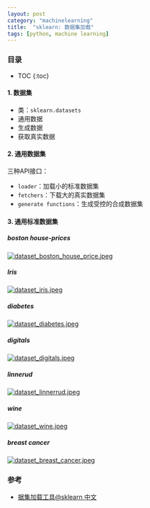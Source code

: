 ```yaml
---
layout: post
category: "machinelearning"
title:  "sklearn: 数据集加载"
tags: [python, machine learning]
---
```


<script type="text/javascript" async
  src="https://cdn.mathjax.org/mathjax/latest/MathJax.js?config=TeX-MML-AM_CHTML">
</script>

### 目录

- TOC
{:toc}

#### 1. 数据集

* 类：`sklearn.datasets`
* 通用数据
* 生成数据
* 获取真实数据

#### 2. 通用数据集

三种API接口：

* `loader`：加载小的标准数据集
* `fetchers`：下载大的真实数据集
* `generate functions`：生成受控的合成数据集

#### 3. 通用标准数据集

##### boston house-prices 

[![dataset_boston_house_price.jpeg](https://i.loli.net/2019/07/21/5d333b955114276295.jpeg)](https://i.loli.net/2019/07/21/5d333b955114276295.jpeg)

##### Iris 

[![dataset_iris.jpeg](https://i.loli.net/2019/07/21/5d333e668991227533.jpeg)](https://i.loli.net/2019/07/21/5d333e668991227533.jpeg)

##### diabetes 

[![dataset_diabetes.jpeg](https://i.loli.net/2019/07/21/5d3344b405a5696367.jpeg)](https://i.loli.net/2019/07/21/5d3344b405a5696367.jpeg)

##### digitals 

[![dataset_digitals.jpeg](https://i.loli.net/2019/07/21/5d3344c8e2b1413841.jpeg)](https://i.loli.net/2019/07/21/5d3344c8e2b1413841.jpeg)

##### linnerud 

[![dataset_linnerrud.jpeg](https://i.loli.net/2019/07/21/5d3344d9cce7f72487.jpeg)](https://i.loli.net/2019/07/21/5d3344d9cce7f72487.jpeg)

##### wine 

[![dataset_wine.jpeg](https://i.loli.net/2019/07/21/5d334545274a919488.jpeg)](https://i.loli.net/2019/07/21/5d334545274a919488.jpeg)

##### breast cancer 

[![dataset_breast_cancer.jpeg](https://i.loli.net/2019/07/21/5d3344ed9352361529.jpeg)](https://i.loli.net/2019/07/21/5d3344ed9352361529.jpeg)

### 参考

* [据集加载工具@sklearn 中文](https://sklearn.apachecn.org/#/docs/47?id=_6-%E6%95%B0%E6%8D%AE%E9%9B%86%E5%8A%A0%E8%BD%BD%E5%B7%A5%E5%85%B7)